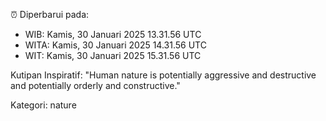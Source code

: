 ⏰ Diperbarui pada:
- WIB: Kamis, 30 Januari 2025 13.31.56 UTC
- WITA: Kamis, 30 Januari 2025 14.31.56 UTC
- WIT: Kamis, 30 Januari 2025 15.31.56 UTC

Kutipan Inspiratif:
"Human nature is potentially aggressive and destructive and potentially orderly and constructive."


Kategori: nature

